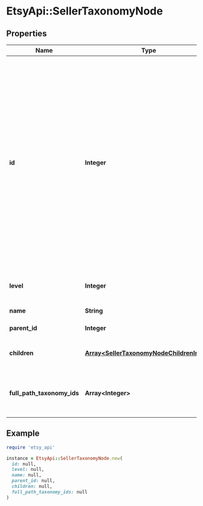# EtsyApi::SellerTaxonomyNode

## Properties

| Name | Type | Description | Notes |
| ---- | ---- | ----------- | ----- |
| **id** | **Integer** | The unique numeric ID of an Etsy taxonomy node, which is a metadata category for listings organized into the seller taxonomy hierarchy tree. For example, the \\\&quot;shoes\\\&quot; taxonomy node (ID: 1429, level: 1) is higher in the hierarchy than \\\&quot;girls&#39; shoes\\\&quot; (ID: 1440, level: 2). The taxonomy nodes assigned to a listing support access to specific standardized product scales and properties. For example, listings assigned the taxonomy nodes \\\&quot;shoes\\\&quot; or \\\&quot;girls&#39; shoes\\\&quot; support access to the \\\&quot;EU\\\&quot; shoe size scale with its associated property names and IDs for EU shoe sizes, such as property &#x60;value_id&#x60;:\\\&quot;1394\\\&quot;, and &#x60;name&#x60;:\\\&quot;38\\\&quot;. | [optional] |
| **level** | **Integer** | The integer depth of this taxonomy node in the seller taxonomy tree, with roots at level 0. | [optional] |
| **name** | **String** | The name string for this taxonomy node. | [optional] |
| **parent_id** | **Integer** | The numeric taxonomy ID of the parent of this node. | [optional] |
| **children** | [**Array&lt;SellerTaxonomyNodeChildrenInner&gt;**](SellerTaxonomyNodeChildrenInner.md) | An array of taxonomy nodes for all the direct children of this taxonomy node in the seller taxonomy tree. | [optional] |
| **full_path_taxonomy_ids** | **Array&lt;Integer&gt;** | An array of &#x60;taxonomy_id&#x60;s including this node and all of its direct parents in the seller taxonomy tree up to a root node. They are listed in order from root to leaf. | [optional] |

## Example

```ruby
require 'etsy_api'

instance = EtsyApi::SellerTaxonomyNode.new(
  id: null,
  level: null,
  name: null,
  parent_id: null,
  children: null,
  full_path_taxonomy_ids: null
)
```

